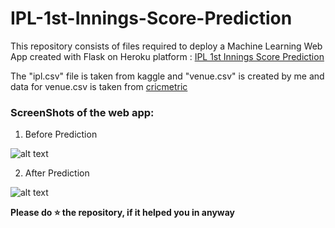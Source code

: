 # IPL-1st-Innings-Score-Prediction

This repository consists of files required to deploy a Machine Learning Web App created with Flask on Heroku platform : [IPL 1st Innings Score Prediction](https://ipl-1st-innings-scorepredictor.herokuapp.com)

The "ipl.csv" file is taken from kaggle and "venue.csv" is created by me and data for venue.csv is taken from [cricmetric](http://www.cricmetric.com)



### ScreenShots of the web app:
1. Before Prediction

![alt text](https://github.com/mvram123/IPL-1st-Innings-Score-Prediction-/blob/main/readme_resources/before_prediction.png)

2. After Prediction

![alt text](https://github.com/mvram123/IPL-1st-Innings-Score-Prediction-/blob/main/readme_resources/after_prediction.png)

**Please do ⭐ the repository, if it helped you in anyway**
